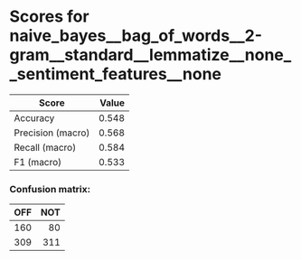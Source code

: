 # Scores for naive_bayes__bag_of_words__2-gram__standard__lemmatize__none__sentiment_features__none
|      Score      |Value|
|-----------------|----:|
|Accuracy         |0.548|
|Precision (macro)|0.568|
|Recall (macro)   |0.584|
|F1 (macro)       |0.533|

### Confusion matrix:
|OFF|NOT|
|--:|--:|
|160| 80|
|309|311|
